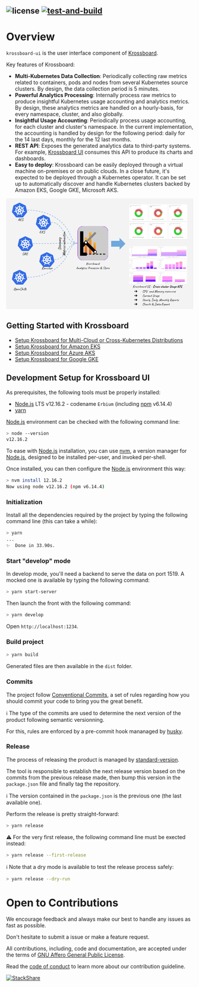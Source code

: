 
![license](https://img.shields.io/github/license/2-alchemists/krossboard-ui.svg?label=License&style=for-the-badge)
[![test-and-build](<https://img.shields.io/github/workflow/status/2-alchemists/krossboard-ui/build?label=build&logo=GitHub&style=for-the-badge>)](https://github.com/2-alchemists/krossboard-ui/actions/workflows/build.yml)
---

# Overview

`krossboard-ui` is the user interface component of [Krossboard](https://github.com/2-alchemists/krossboard).

Key features of Krossboard:

* **Multi-Kubernetes Data Collection**: Periodically collecting raw metrics related to containers, pods and nodes from several Kubernetes source clusters. By design, the data collection period is 5 minutes.
* **Powerful Analytics Processing**: Internally process raw metrics to produce insightful Kubernetes usage accounting and analytics metrics. By design, these analytics metrics are handled on a hourly-basis, for every namespace, cluster, and also globally.
* **Insightful Usage Accounting**: Periodically process usage accounting, for each cluster and cluster's namespace. In the current implementation, the accounting is handled by design for the following period:  daily for the 14 last days, monthly for the 12 last months.
* **REST API**: Exposes the generated analytics data to third-party systems. For example, [Krossboard UI](https://github.com/2-alchemists/krossboard-ui) consumes this API to produce its charts and dashboards.
* **Easy to deploy**: Krossboard can be easily deployed through a virtual machine on-premises or on public clouds. In a close future, it's expected to be deployed through a Kubernetes operator. It can be set up to automatically discover and handle Kubernetes clusters backed by Amazon EKS, Google GKE, Microsoft AKS.

![krossboard-architecture-overview](krossboard-architecture-overview.png)

## Getting Started with Krossboard

* [Setup Krossboard for Multi-Cloud or Cross-Kubernetes Distributions](https://krossboard.app/docs/60_deploy-for-cross-cloud-and-on-premises-kubernetes/)
* [Setup Krossboard for Amazon EKS](https://krossboard.app/docs/50_deploy-for-amazon-eks/)
* [Setup Krossboard for Azure AKS](https://krossboard.app/docs/30_deploy-for-azure-aks/)
* [Setup Krossboard for Google GKE](https://krossboard.app/docs/20_deploy-for-google-gke/)

## Development Setup for Krossboard UI

As prerequisites, the following tools must be properly installed:

* [Node.js](https://nodejs.org/en/download/) LTS v12.16.2 - codename `Erbium` (including [npm](https://www.npmjs.com/) v6.14.4)
* [yarn](https://yarnpkg.com/lang/en/)

[Node.js][Node.js] environment can be checked with the following command line:

```sh
> node --version
v12.16.2
```

To ease with [Node.js][Node.js] installation, you can use [nvm](https://github.com/nvm-sh/nvm), a version manager for [Node.js][Node.js], designed to be installed per-user, and invoked per-shell.

Once installed, you can then configure the [Node.js][Node.js] environment this way:

```sh
> nvm install 12.16.2
Now using node v12.16.2 (npm v6.14.4)
```

### Initialization

Install all the dependencies required by the project by typing the following command line (this can take a while):

```sh
> yarn
...
✨  Done in 33.90s.
```

### Start "develop" mode

In develop mode, you'll need a backend to serve the data on port 1519. A mocked one is available by typing the following command:

```sh
> yarn start-server
```

Then launch the front with the following command:

```sh
> yarn develop
```

Open `http://localhost:1234`.

### Build project

```sh
> yarn build

```

Generated files are then available in the `dist` folder.

### Commits

The project follow [Conventional Commits](https://www.conventionalcommits.org/), a set of rules regarding how you should commit your code to bring you the great benefit.

ℹ The type of the commits are used to determine the next version of the product following semantic versionning.

For this, rules are enforced by a pre-commit hook mananaged by [husky](https://github.com/typicode/husky).

### Release

The process of releasing the product is managed by [standard-version](https://github.com/conventional-changelog/standard-version).

The tool is responsible to establish the next release version based on the commits from the previous release made, then bump this version in the `package.json` file and finally tag the repository.

ℹ The version contained in the `package.json` is the previous one (the last available one).

Perform the release is pretty straight-forward:

```sh
> yarn release
```

⚠️ For the very first release, the following command line must be exected instead:

```sh
> yarn release --first-release
```

ℹ Note that a dry mode is available to test the release process safely:

```sh
> yarn release --dry-run
```

[Node.js]: https://nodejs.org/

# Open to Contributions

We encourage feedback and always make our best to handle any issues as fast as possible.

Don't hesitate to submit a issue or make a feature request.

All contributions, including, code and documentation, are accepted under the terms of [GNU Affero General Public License](LICENSE.md).

Read the [code of conduct](CODE-OF-CONDUCT.md) to learn more about our contribution guideline.

[![StackShare](http://img.shields.io/badge/tech-stack-0690fa.svg?style=flat)](https://stackshare.io/2alchemists/krossboard)
